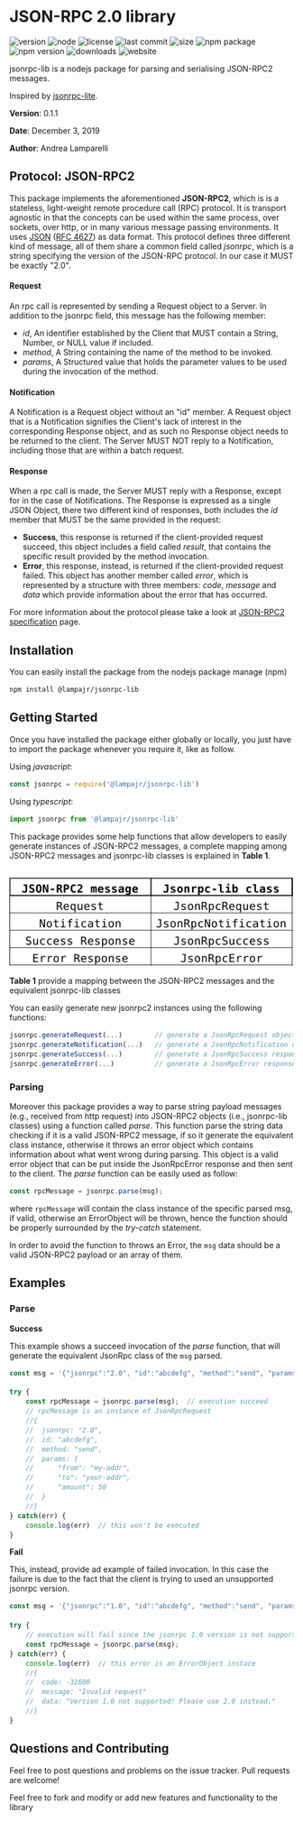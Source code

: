 # JSON-RPC 2.0 library

![version](https://img.shields.io/github/package-json/v/lampajr/jsonrpc-lib?style=plastic)
![node](https://img.shields.io/node/v/@lampajr/jsonrpc-lib?style=plastic)
![license](https://img.shields.io/github/license/lampajr/jsonrpc-lib?style=plastic)
![last commit](https://img.shields.io/github/last-commit/lampajr/jsonrpc-lib?style=plastic)
![size](https://img.shields.io/github/repo-size/lampajr/jsonrpc-lib?style=plastic)
![npm package](https://img.shields.io/website?up_color=blue&up_message=npm&url=https%3A%2F%2Fwww.npmjs.com%2Fpackage%2F%40lampajr%2Fjsonrpc-lib)
![npm version](https://img.shields.io/npm/v/@lampajr/jsonrpc-lib?style=plastic)
![downloads](https://img.shields.io/npm/dw/@lampajr/jsonrpc-lib?style=plastic)
![website](https://img.shields.io/website?style=plastic&up_message=home&url=https%3A%2F%2Flampajr.github.io%2Fjsonrpc-lib%2F)

jsonrpc-lib is a nodejs package for parsing and serialising JSON-RPC2 messages.

Inspired by [jsonrpc-lite](https://github.com/teambition/jsonrpc-lite/blob/master/README.md).

**Version**: 0.1.1

**Date**: December 3, 2019

**Author**: Andrea Lamparelli

## Protocol: JSON-RPC2

This package implements the aforementioned **JSON-RPC2**, which is  is a stateless, light-weight remote procedure call (RPC) protocol. It is transport agnostic in that the concepts can be used within the  same process, over sockets, over http, or in many various message  passing environments. It uses [JSON](http://www.json.org) ([RFC 4627](http://www.ietf.org/rfc/rfc4627.txt)) as data format. This protocol defines three different kind of message, all of them share a common field called *jsonrpc*, which is a string specifying the version of the JSON-RPC protocol. In our case it MUST be exactly "2.0".

#### Request

An rpc call is represented by sending a Request object to a Server. In addition to the jsonrpc field, this message has the following member:

* *id*, An identifier established by the Client that MUST contain a String, Number, or NULL value if included.
* *method*, A String containing the name of the method to be invoked.
* *params*, A Structured value that holds the parameter values to be used during the invocation of the method. 

#### Notification

A Notification is a Request object without an "id" member. A Request  object that is a Notification signifies the Client's lack of interest in the corresponding Response object, and as such no Response object needs to be returned to the client. The Server MUST NOT reply to a  Notification, including those that are within a batch request.

#### Response

When a rpc call is made, the Server MUST reply with a Response, except  for in the case of Notifications. The Response is expressed as a single  JSON Object, there two different kind of responses, both includes the *id* member that MUST be the same provided in the request:

* **Success**, this response is returned if the client-provided request succeed, this object includes a field called *result*, that contains the specific result provided by the method invocation.
* **Error**, this response, instead, is returned if the client-provided request failed. This object has another member called *error*, which is represented by a structure with three members: *code*, *message* and *data* which provide information about the error that has occurred.

For more information about the protocol please take a look at [JSON-RPC2 specification](https://www.jsonrpc.org/specification) page.

## Installation

You can easily install the package from the nodejs package manage (npm)

```bash
npm install @lampajr/jsonrpc-lib
```

## Getting Started

Once you have installed the package either globally or locally, you just have to import the package whenever you require it, like as follow.

Using *javascript*:

```javascript
const jsonrpc = require('@lampajr/jsonrpc-lib')
```

Using *typescript*:

```typescript
import jsonrpc from '@lampajr/jsonrpc-lib'
```

This package provides some help functions that allow developers to easily generate instances of JSON-RPC2 messages, a complete mapping among JSON-RPC2 messages and jsonrpc-lib classes is explained in **Table 1**.

<br/>

<img src="message-class-mapping.png" width="600px">

**Table 1** provide a mapping between the JSON-RPC2 messages and the equivalent jsonrpc-lib classes

You can easily generate new jsonrpc2 instances using the following functions:

```typescript
jsonrpc.generateRequest(...)	 	// generate a JsonRpcRequest object
jsonrpc.generateNotification(...) 	// generate a JsonRpcNotification object
jsonrpc.generateSuccess(...)		// generate a JsonRpcSuccess response
jsonrpc.generateError(...)			// generate a JsonRpcError response
```



### Parsing

Moreover this package provides a way to parse string payload messages (e.g., received from http request) into JSON-RPC2 objects (i.e., jsonrpc-lib classes) using a function called *parse*. This function parse the string data checking if it is a valid JSON-RPC2 message, if so it generate the equivalent class instance, otherwise it throws an error object which contains information about what went wrong during parsing. This object is a valid error object that can be put inside the JsonRpcError response and then sent to the client. The *parse* function can be easily used as follow:

```typescript
const rpcMessage = jsonrpc.parse(msg);
```

where ```rpcMessage``` will contain the class instance of the specific parsed msg, if valid, otherwise an ErrorObject will be thrown, hence the function should be properly surrounded by the *try-catch* statement.

In order to avoid the function to throws an Error, the ```msg``` data should be a valid JSON-RPC2 payload or an array of them. 



## Examples

### Parse

**Success**

This example shows a succeed invocation of the *parse* function, that will generate the equivalent JsonRpc class of the ```msg``` parsed.

```typescript
const msg = '{"jsonrpc":"2.0", "id":"abcdefg", "method":"send", "params": {"from": "my-addr", "to":"your-addr", "amount":50}}';

try {
    const rpcMessage = jsonrpc.parse(msg);  // execution succeed
    // rpcMessage is an instance of JsonRpcRequest
    //{
    //	jsonrpc: "2.0",
    //	id: "abcdefg",
    //	method: "send",
    //	params: {
    //		"from": "my-addr",
    //		"to": "your-addr",
    //		"amount": 50
	//	}
    //}
} catch(err) {
    console.log(err)  // this won't be executed
}
```

**Fail**

This, instead, provide ad example of failed invocation. In this case the failure is due to the fact that the client is trying to used an unsupported jsonrpc version.

```typescript
const msg = '{"jsonrpc":"1.0", "id":"abcdefg", "method":"send", "params": {"from": "my-addr", "to":"your-addr", "amount":50}}';

try {
    // execution will fail since the jsonrpc 1.0 version is not supported
    const rpcMessage = jsonrpc.parse(msg); 
} catch(err) {
    console.log(err)  // this error is an ErrorObject instace
    //{
    //	code: -32600
    //	message: "Invalid request"
    //	data: "Version 1.0 not supported! Please use 2.0 instead."
    //}
}
```

## Questions and Contributing

Feel free to post questions and problems on the issue tracker. Pull requests are welcome!

Feel free to fork and modify or add new features and functionality to the library
